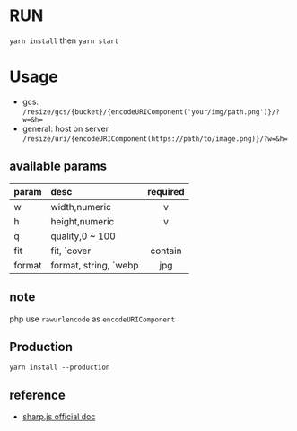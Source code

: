 # RUN
`yarn install` then `yarn start`

# Usage
* gcs: `/resize/gcs/{bucket}/{encodeURIComponent('your/img/path.png')}/?w=&h=`
* general: host on server `/resize/uri/{encodeURIComponent(https://path/to/image.png)}/?w=&h=`

## available params
| param  | desc                                                         | required |
| :----- | :----------------------------------------------------------- | :------: |
| w      | width,numeric                                                |    v     |
| h      | height,numeric                                               |    v     |
| q      | quality,0 ~ 100                                              |          |
| fit    | fit, `cover|contain|fill|inside|outside`, default: `contain` |          |
| format | format, string, `webp|jpg|jpeg|gif|png`, lowercase           |          |

## note
php use `rawurlencode` as `encodeURIComponent`
## Production
`yarn install --production`
## reference
* [sharp.js official doc](https://sharp.pixelplumbing.com/)
